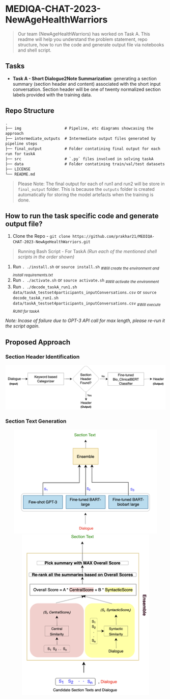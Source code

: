 # MEDIQA-CHAT-2023-NewAgeHealthWarriors
> Our team (NewAgeHealthWarriors) has worked on Task A. This readme will help you understand the problem statement, repo structure, how to run the code and generate output file via notebooks and shell script.

## Tasks
- **Task A - Short Dialogue2Note Summarization**: generating a section summary (section header and content) associated with the short input conversation. Section header will be one of twenty normalized section labels provided with the training data. 

## Repo Structure
    .
    ├── img                   # Pipeline, etc diagrams showcasing the approach
    ├── intermediate_outputs  # Intermediate output files generated by pipeline steps
    ├── final_output          # Folder contatining final output for each run for taskA
    ├── src                   # `.py` files involved in solving taskA 
    ├── data                  # Folder contatining train/val/test datasets
    ├── LICENSE
    └── README.md
> Please Note:  The final output for each of run1 and run2 will be store in `final_output` folder. This is because the `outputs` folder is created automatically for storing the model artefacts when the training is done.

## How to run the task specific code and generate output file?
  1. Clone the Repo - `git clone https://github.com/prakhar21/MEDIQA-CHAT-2023-NewAgeHealthWarriors.git`
  
 > Running Bash Script - For TaskA
  _(Run each of the mentioned shell scripts in the order shown)_
  1. Run `. ./install.sh` or `source install.sh`            <sub>_#Will create the environment and install requirements.txt_</sub>
  2. Run `. ./activate.sh` or `source activate.sh`          <sub>_#Will activate the environment_</sub>
  3. Run `. ./decode_taskA_run1.sh data/taskA_testset4participants_inputConversations.csv` or `source decode_taskA_run1.sh data/taskA_testset4participants_inputConversations.csv`     <sub>_#Will execute RUN1 for taskA_</sub>
  
_Note: Incase of failure due to GPT-3 API call for max length, please re-run it the script again._

## Proposed Approach
### Section Header Identification
<p align="center">
  <img src="https://github.com/prakhar21/MEDIQA-CHAT-2023-NewAgeHealthWarriors/blob/main/img/section_header_classification_flow.png" width="750" title="section identification">
</p>

### Section Text Generation
<p align="center">
  <img src="https://github.com/prakhar21/MEDIQA-CHAT-2023-NewAgeHealthWarriors/blob/main/img/summary_flow.png" width="450" title="summary flow">
  <img src="https://github.com/prakhar21/MEDIQA-CHAT-2023-NewAgeHealthWarriors/blob/main/img/summary_ensemble_internal.png" width="400" title="section summary ensemble internal">
</p>
